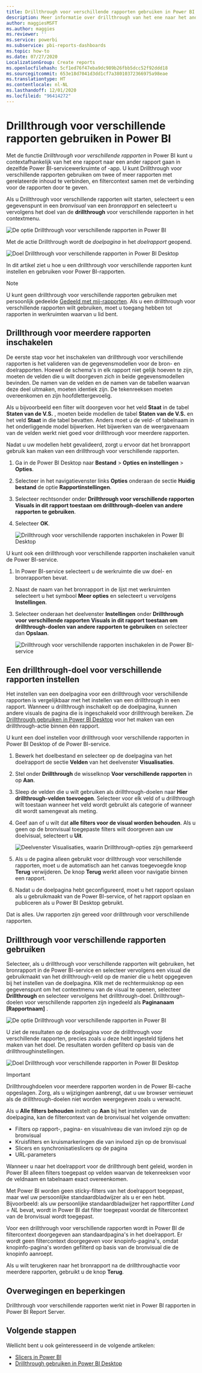 ```yaml
---
title: Drillthrough voor verschillende rapporten gebruiken in Power BI Desktop
description: Meer informatie over drillthrough van het ene naar het andere rapport in Power BI Desktop
author: maggiesMSFT
ms.author: maggies
ms.reviewer: ''
ms.service: powerbi
ms.subservice: pbi-reports-dashboards
ms.topic: how-to
ms.date: 07/27/2020
LocalizationGroup: Create reports
ms.openlocfilehash: 5cf1ed76f47eba9dc989b26fbb5dcc52f92ddd18
ms.sourcegitcommit: 653e18d7041d3dd1cf7a38010372366975a98eae
ms.translationtype: HT
ms.contentlocale: nl-NL
ms.lasthandoff: 12/01/2020
ms.locfileid: "96414272"
---
```

# <a name="use-cross-report-drill-through-in-power-bi"></a>Drillthrough voor verschillende rapporten gebruiken in Power BI

Met de functie *Drillthrough voor verschillende rapporten* in Power BI kunt u contextafhankelijk van het ene rapport naar een ander rapport gaan in dezelfde Power BI-servicewerkruimte of -app. U kunt Drillthrough voor verschillende rapporten gebruiken om twee of meer rapporten met gerelateerde inhoud te verbinden, en filtercontext samen met de verbinding voor de rapporten door te geven. 

Als u Drillthrough voor verschillende rapporten wilt starten, selecteert u een gegevenspunt in een *bronvisual* van een *bronrapport* en selecteert u vervolgens het doel van de **drillthrough** voor verschillende rapporten in het contextmenu. 

![De optie Drillthrough voor verschillende rapporten in Power BI](media/desktop-cross-report-drill-through/cross-report-drill-through-01.png)

Met de actie Drillthrough wordt de *doelpagina* in het *doelrapport* geopend. 

![Doel Drillthrough voor verschillende rapporten in Power BI Desktop](media/desktop-cross-report-drill-through/cross-report-drill-through-01a.png)

In dit artikel ziet u hoe u een drillthrough voor verschillende rapporten kunt instellen en gebruiken voor Power BI-rapporten.

> [!NOTE]
> U kunt geen drillthrough voor verschillende rapporten gebruiken met persoonlijk gedeelde [Gedeeld met mij-rapporten](../collaborate-share/service-share-dashboards.md#share-a-dashboard-or-report). Als u een drillthrough voor verschillende rapporten wilt gebruiken, moet u toegang hebben tot rapporten in werkruimten waarvan u lid bent.

## <a name="enable-cross-report-drill-through"></a>Drillthrough voor meerdere rapporten inschakelen

De eerste stap voor het inschakelen van drillthrough voor verschillende rapporten is het valideren van de gegevensmodellen voor de bron- en doelrapporten. Hoewel de schema's in elk rapport niet gelijk hoeven te zijn, moeten de velden die u wilt doorgeven zich in beide gegevensmodellen bevinden. De namen van de velden en de namen van de tabellen waarvan deze deel uitmaken, moeten identiek zijn. De tekenreeksen moeten overeenkomen en zijn hoofdlettergevoelig.

Als u bijvoorbeeld een filter wilt doorgeven voor het veld **Staat** in de tabel **Staten van de V.S.** , moeten beide modellen de tabel **Staten van de V.S.** en het veld **Staat** in die tabel bevatten. Anders moet u de veld- of tabelnaam in het onderliggende model bijwerken. Het bijwerken van de weergavenaam van de velden werkt niet goed voor drillthrough voor meerdere rapporten.

Nadat u uw modellen hebt gevalideerd, zorgt u ervoor dat het bronrapport gebruik kan maken van een drillthrough voor verschillende rapporten. 

1. Ga in de Power BI Desktop naar **Bestand** > **Opties en instellingen** > **Opties**. 
1. Selecteer in het navigatievenster links **Opties** onderaan de sectie **Huidig bestand** de optie **Rapportinstellingen**. 
1. Selecteer rechtsonder onder **Drillthrough voor verschillende rapporten** **Visuals in dit rapport toestaan om drillthrough-doelen van andere rapporten te gebruiken**. 
1. Selecteer **OK**. 
   
   ![Drillthrough voor verschillende rapporten inschakelen in Power BI Desktop](media/desktop-cross-report-drill-through/cross-report-drill-through-02.png)

U kunt ook een drillthrough voor verschillende rapporten inschakelen vanuit de Power BI-service.
1. In Power BI-service selecteert u de werkruimte die uw doel- en bronrapporten bevat.
1. Naast de naam van het bronrapport in de lijst met werkruimten selecteert u het symbool **Meer opties** en selecteert u vervolgens **Instellingen**. 
1. Selecteer onderaan het deelvenster **Instellingen** onder **Drillthrough voor verschillende rapporten** **Visuals in dit rapport toestaan om drillthrough-doelen van andere rapporten te gebruiken** en selecteer dan **Opslaan**.
   
   ![Drillthrough voor verschillende rapporten inschakelen in de Power BI-service](media/desktop-cross-report-drill-through/cross-report-drill-through-02a.png)

## <a name="set-up-a-cross-report-drill-through-target"></a>Een drillthrough-doel voor verschillende rapporten instellen

Het instellen van een doelpagina voor een drillthrough voor verschillende rapporten is vergelijkbaar met het instellen van een drillthrough in een rapport. Wanneer u drillthrough inschakelt op de doelpagina, kunnen andere visuals de pagina die is ingeschakeld voor drillthrough bereiken. Zie [Drillthrough gebruiken in Power BI Desktop](desktop-drillthrough.md) voor het maken van een drillthrough-actie binnen één rapport.

U kunt een doel instellen voor drillthrough voor verschillende rapporten in Power BI Desktop of de Power BI-service. 
1. Bewerk het doelbestand en selecteer op de doelpagina van het doelrapport de sectie **Velden** van het deelvenster **Visualisaties**. 
1. Stel onder **Drillthrough** de wisselknop **Voor verschillende rapporten** in op **Aan**. 
1. Sleep de velden die u wilt gebruiken als drillthrough-doelen naar **Hier drillthrough-velden toevoegen**. Selecteer voor elk veld of u drillthrough wilt toestaan wanneer het veld wordt gebruikt als categorie of wanneer dit wordt samengevat als meting. 
1. Geef aan of u wilt dat **alle filters voor de visual worden behouden**. Als u geen op de bronvisual toegepaste filters wilt doorgeven aan uw doelvisual, selecteert u **Uit**.
   
   ![Deelvenster Visualisaties, waarin Drillthrough-opties zijn gemarkeerd](media/desktop-cross-report-drill-through/cross-report-drill-through-03.png)
   
1. Als u de pagina alleen gebruikt voor drillthrough voor verschillende rapporten, moet u de automatisch aan het canvas toegevoegde knop **Terug** verwijderen. De knop **Terug** werkt alleen voor navigatie binnen een rapport. 
1. Nadat u de doelpagina hebt geconfigureerd, moet u het rapport opslaan als u gebruikmaakt van de Power BI-service, of het rapport opslaan en publiceren als u Power BI Desktop gebruikt.

Dat is alles. Uw rapporten zijn gereed voor drillthrough voor verschillende rapporten. 

## <a name="use-cross-report-drill-through"></a>Drillthrough voor verschillende rapporten gebruiken

Selecteer, als u drillthrough voor verschillende rapporten wilt gebruiken, het bronrapport in de Power BI-service en selecteer vervolgens een visual die gebruikmaakt van het drillthrough-veld op de manier die u hebt opgegeven bij het instellen van de doelpagina. Klik met de rechtermuisknop op een gegevenspunt om het contextmenu van de visual te openen, selecteer **Drillthrough** en selecteer vervolgens het drillthrough-doel. Drillthrough-doelen voor verschillende rapporten zijn ingedeeld als **Paginanaam [Rapportnaam]** .

![De optie Drillthrough voor verschillende rapporten in Power BI](media/desktop-cross-report-drill-through/cross-report-drill-through-01.png)

U ziet de resultaten op de doelpagina voor de drillthrough voor verschillende rapporten, precies zoals u deze hebt ingesteld tijdens het maken van het doel. De resultaten worden gefilterd op basis van de drillthroughinstellingen.

![Doel Drillthrough voor verschillende rapporten in Power BI Desktop](media/desktop-cross-report-drill-through/cross-report-drill-through-01a.png)

> [!IMPORTANT]
> Drillthroughdoelen voor meerdere rapporten worden in de Power BI-cache opgeslagen. Zorg, als u wijzigingen aanbrengt, dat u uw browser vernieuwt als de drillthrough-doelen niet worden weergegeven zoals u verwacht. 

Als u **Alle filters behouden** instelt op **Aan** bij het instellen van de doelpagina, kan de filtercontext van de bronvisual het volgende omvatten: 

- Filters op rapport-, pagina- en visualniveau die van invloed zijn op de bronvisual 
- Kruisfilters en kruismarkeringen die van invloed zijn op de bronvisual 
- Slicers en synchronisatieslicers op de pagina
- URL-parameters

Wanneer u naar het doelrapport voor de drillthrough bent geleid, worden in Power BI alleen filters toegepast op velden waarvan de tekenreeksen voor de veldnaam en tabelnaam exact overeenkomen. 

Met Power BI worden geen sticky-filters van het doelrapport toegepast, maar wel uw persoonlijke standaardbladwijzer als u er een hebt. Bijvoorbeeld: als uw persoonlijke standaardbladwijzer het rapportfilter *Land = NL* bevat, wordt in Power BI dat filter toegepast voordat de filtercontext van de bronvisual wordt toegepast. 

Voor een drillthrough voor verschillende rapporten wordt in Power BI de filtercontext doorgegeven aan standaardpagina's in het doelrapport. Er wordt geen filtercontext doorgegeven voor knopinfo-pagina's, omdat knopinfo-pagina's worden gefilterd op basis van de bronvisual die de knopinfo aanroept.

Als u wilt terugkeren naar het bronrapport na de drillthroughactie voor meerdere rapporten, gebruikt u de knop **Terug**. 

## <a name="considerations-and-limitations"></a>Overwegingen en beperkingen

Drillthrough voor verschillende rapporten werkt niet in Power BI rapporten in Power BI Report Server.

## <a name="next-steps"></a>Volgende stappen

Wellicht bent u ook geïnteresseerd in de volgende artikelen:

- [Slicers in Power BI](../visuals/power-bi-visualization-slicers.md)
- [Drillthrough gebruiken in Power BI Desktop](desktop-drillthrough.md)
